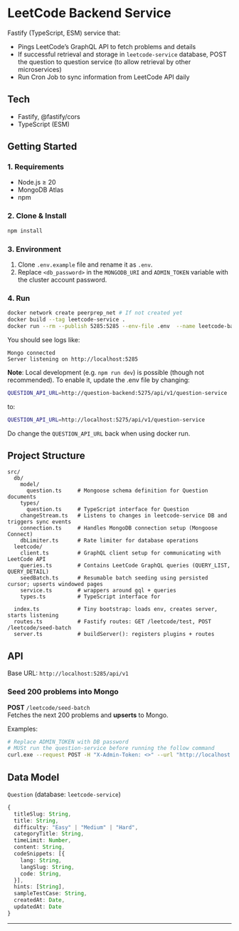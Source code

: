 # LeetCode Backend Service

Fastify (TypeScript, ESM) service that:

- Pings LeetCode’s GraphQL API to fetch problems and details
- If successful retrieval and storage in `leetcode-service` database,
  POST the question to question service (to allow retrieval by other microservices)
- Run Cron Job to sync information from LeetCode API daily

## Tech

- Fastify, @fastify/cors
- TypeScript (ESM)

## Getting Started

### 1. Requirements

- Node.js ≥ 20
- MongoDB Atlas
- npm

### 2. Clone & Install

```bash
npm install
```

### 3. Environment

1. Clone `.env.example` file and rename it as `.env`.
2. Replace `<db_password>` in the `MONGODB_URI` and `ADMIN_TOKEN` variable with the cluster account password.

### 4. Run

```bash
docker network create peerprep_net # If not created yet
docker build --tag leetcode-service .
docker run --rm --publish 5285:5285 --env-file .env  --name leetcode-backend --network peerprep_net leetcode-service
```

You should see logs like:

```text
Mongo connected
Server listening on http://localhost:5285
```

**Note**: Local development (e.g. `npm run dev`) is possible (though not recommended). To enable it, update the .env file by changing:

```bash
QUESTION_API_URL=http://question-backend:5275/api/v1/question-service
```

to:

```bash
QUESTION_API_URL=http://localhost:5275/api/v1/question-service
```

Do change the `QUESTION_API_URL` back when using docker run.

## Project Structure

```text
src/
  db/
    model/
      question.ts     # Mongoose schema definition for Question documents
    types/
      question.ts     # TypeScript interface for Question
    changeStream.ts   # Listens to changes in leetcode-service DB and triggers sync events
    connection.ts     # Handles MongoDB connection setup (Mongoose Connect)
    dbLimiter.ts      # Rate limiter for database operations
  leetcode/
    client.ts         # GraphQL client setup for communicating with LeetCode API
    queries.ts        # Contains LeetCode GraphQL queries (QUERY_LIST, QUERY_DETAIL)
    seedBatch.ts      # Resumable batch seeding using persisted cursor; upserts windowed pages
    service.ts        # wrappers around gql + queries
    types.ts          # TypeScript interface for

  index.ts            # Tiny bootstrap: loads env, creates server, starts listening
  routes.ts           # Fastify routes: GET /leetcode/test, POST /leetcode/seed-batch
  server.ts           # buildServer(): registers plugins + routes
```

## API

Base URL: `http://localhost:5285/api/v1`

### Seed 200 problems into Mongo

**POST** `/leetcode/seed-batch`  
Fetches the next 200 problems and **upserts** to Mongo.

Examples:

```bash
# Replace ADMIN_TOKEN with DB password
# MUSt run the question-service before running the follow command
curl.exe --request POST -H "X-Admin-Token: <>" --url "http://localhost:5285/api/v1/leetcode/seed-batch"
```

## Data Model

`Question` (database: `leetcode-service`)

```ts
{
  titleSlug: String,
  title: String,
  difficulty: "Easy" | "Medium" | "Hard",
  categoryTitle: String,
  timeLimit: Number,
  content: String,
  codeSnippets: [{
    lang: String,
    langSlug: String,
    code: String,
  }],
  hints: [String],
  sampleTestCase: String,
  createdAt: Date,
  updatedAt: Date
}
```

---
